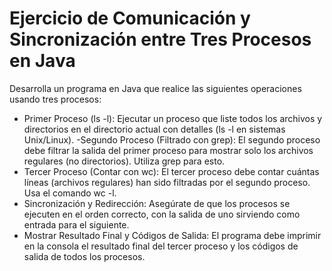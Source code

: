 # Ejercicio de Comunicación y Sincronización entre Tres Procesos en Java

Desarrolla un programa en Java que realice las siguientes operaciones usando tres procesos:

- Primer Proceso (ls -l): Ejecutar un proceso que liste todos los archivos y directorios en el directorio actual con detalles (ls -l en sistemas Unix/Linux).
-Segundo Proceso (Filtrado con grep): El segundo proceso debe filtrar la salida del primer proceso para mostrar solo los archivos regulares (no directorios). Utiliza grep para esto.
- Tercer Proceso (Contar con wc): El tercer proceso debe contar cuántas líneas (archivos regulares) han sido filtradas por el segundo proceso. Usa el comando wc -l.
- Sincronización y Redirección: Asegúrate de que los procesos se ejecuten en el orden correcto, con la salida de uno sirviendo como entrada para el siguiente.
- Mostrar Resultado Final y Códigos de Salida: El programa debe imprimir en la consola el resultado final del tercer proceso y los códigos de salida de todos los procesos.
